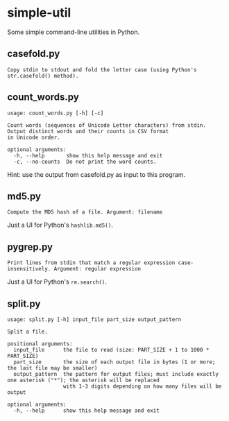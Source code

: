 # simple-util
Some simple command-line utilities in Python.

## casefold.py
```
Copy stdin to stdout and fold the letter case (using Python's str.casefold() method).
```

## count_words.py
```
usage: count_words.py [-h] [-c]

Count words (sequences of Unicode Letter characters) from stdin. Output distinct words and their counts in CSV format
in Unicode order.

optional arguments:
  -h, --help       show this help message and exit
  -c, --no-counts  Do not print the word counts.
```

Hint: use the output from casefold.py as input to this program.

## md5.py
```
Compute the MD5 hash of a file. Argument: filename
```

Just a UI for Python's `hashlib.md5()`.

## pygrep.py
```
Print lines from stdin that match a regular expression case-insensitively. Argument: regular expression
```

Just a UI for Python's `re.search()`.

## split.py
```
usage: split.py [-h] input_file part_size output_pattern

Split a file.

positional arguments:
  input_file      the file to read (size: PART_SIZE + 1 to 1000 * PART_SIZE)
  part_size       the size of each output file in bytes (1 or more; the last file may be smaller)
  output_pattern  the pattern for output files; must include exactly one asterisk ("*"); the asterisk will be replaced
                  with 1-3 digits depending on how many files will be output

optional arguments:
  -h, --help      show this help message and exit
```
